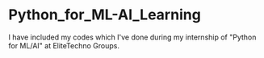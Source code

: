 # Python_for_ML-AI_Learning
I have included my codes which I've done during my internship of "Python for ML/AI" at EliteTechno Groups.
